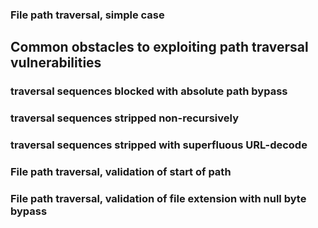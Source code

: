 ### File path traversal, simple case

## Common obstacles to exploiting path traversal vulnerabilities
### traversal sequences blocked with absolute path bypass

### traversal sequences stripped non-recursively

### traversal sequences stripped with superfluous URL-decode

### File path traversal, validation of start of path

### File path traversal, validation of file extension with null byte bypass
